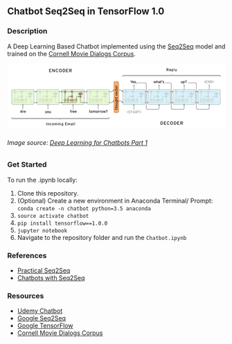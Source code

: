 ## Chatbot Seq2Seq in TensorFlow 1.0
### Description
A Deep Learning Based Chatbot implemented using the [Seq2Seq](https://github.com/google/seq2seq) model and trained on the [Cornell Movie Dialogs Corpus](https://www.cs.cornell.edu/~cristian/Cornell_Movie-Dialogs_Corpus.html).

![Sample](https://github.com/Joeyipp/chatbot-seq2seq/blob/master/images/seq2seq.PNG)
###### Image source: [Deep Learning for Chatbots Part 1](http://www.wildml.com/2016/04/deep-learning-for-chatbots-part-1-introduction/)

### Get Started
To run the .ipynb locally:
1. Clone this repository.
2. (Optional) Create a new environment in Anaconda Terminal/ Prompt: ```conda create -n chatbot python=3.5 anaconda```
3. ```source activate chatbot```
4. ```pip install tensorflow==1.0.0```
5. ```jupyter notebook```
6. Navigate to the repository folder and run the ```Chatbot.ipynb```

### References
* [Practical Seq2Seq](http://suriyadeepan.github.io/2016-12-31-practical-seq2seq/)
* [Chatbots with Seq2Seq](http://suriyadeepan.github.io/2016-06-28-easy-seq2seq/)

### Resources
* [Udemy Chatbot](https://udemy.com/chatbot/)
* [Google Seq2Seq](https://github.com/google/seq2seq)
* [Google TensorFlow](https://www.tensorflow.org/)
* [Cornell Movie Dialogs Corpus](https://www.cs.cornell.edu/~cristian/Cornell_Movie-Dialogs_Corpus.html)
